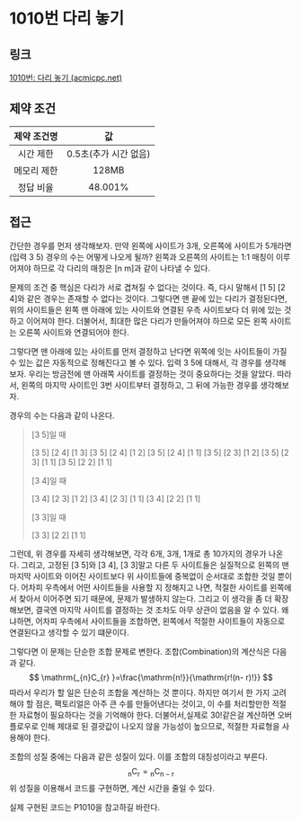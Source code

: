 # 1010번 다리 놓기

## 링크

[1010번: 다리 놓기 (acmicpc.net)](https://www.acmicpc.net/problem/1010)

## 제약 조건

| 제약 조건명 |          값           |
| :---------: | :-------------------: |
|  시간 제한  | 0.5초(추가 시간 없음) |
| 메모리 제한 |         128MB         |
|  정답 비율  |        48.001%        |

## 접근

간단한 경우를 먼저 생각해보자. 만약 왼쪽에 사이트가 3개, 오른쪽에 사이트가 5개라면 (입력 3 5) 경우의 수는 어떻게 나오게 될까? 왼쪽과 오른쪽의 사이트는 1:1 매칭이 이루어져야 하므로 각 다리의 매칭은 [n m]과 같이 나타낼 수 있다.

문제의 조건 중 핵심은 다리가 서로 겹쳐질 수 없다는 것이다. 즉, 다시 말해서 [1 5]  [2 4]와 같은 경우는 존재할 수 없다는 것이다. 그렇다면 맨 끝에 있는 다리가 결정된다면, 위의 사이트들은 왼쪽 맨 아래에 있는 사이트와 연결된 우측 사이트보다 더 위에 있는 것하고 이어져야 한다. 더불어서, 최대한 많은 다리가 만들어져야 하므로 모든 왼쪽 사이트는 오른쪽 사이트와 연결되어야 한다.

그렇다면 맨 아래에 있는 사이트를 먼저 결정하고 난다면 위쪽에 잇는 사이트들이 가질 수 있는 값은 자동적으로 정해진다고 볼 수 있다. 입력 3 5에 대해서, 각 경우를 생각해보자. 우리는 방금전에 맨 아래쪽 사이트를 결정하는 것이 중요하다는 것을 알았다. 따라서, 왼쪽의 마지막 사이트인 3번 사이트부터 결정하고, 그 뒤에 가능한 경우를 생각해보자.

경우의 수는 다음과 같이 나온다.

> [3 5]일 때
>
> [3 5] [2 4] [1 3]
> [3 5] [2 4] [1 2]
> [3 5] [2 4] [1 1]
> [3 5] [2 3] [1 2]
> [3 5] [2 3] [1 1]
> [3 5] [2 2] [1 1]
>
> [3 4]일 때
>
> [3 4] [2 3] [1 2]
> [3 4] [2 3] [1 1]
> [3 4] [2 2] [1 1]
>
> [3 3]일 때
>
> [3 3] [2 2] [1 1]

그런데, 위 경우를 자세히 생각해보면, 각각 6개, 3개, 1개로 총 10가지의 경우가 나온다. 그리고, 고정된 [3 5]와 [3 4], [3 3]말고 다른 두 사이트들은 실질적으로 왼쪽의 맨 마지막 사이트와 이어진 사이트보다 위 사이트들에 중복없이 순서대로 조합한 것일 뿐이다. 어차피 우측에서 어떤 사이트들을 사용할 지 정해지고 나면, 적절한 사이트를 왼쪽에서 찾아서 이어주면 되기 때문에, 문제가 발생하지 않는다. 그리고 이 생각을 좀 더 확장해보면, 결국엔 마지막 사이트를 결정하는 것 조차도 아무 상관이 없음을 알 수 있다. 왜냐하면, 어차피 우측에서 사이트들을 조합하면, 왼쪽에서 적절한 사이트들이 자동으로 연결된다고 생각할 수 있기 떄문이다.

그렇다면 이 문제는 단순한 조합 문제로 변한다. 조합(Combination)의 계산식은 다음과 같다.
$$
\mathrm{_{n}C_{r} }=\frac{\mathrm{n!}}{\mathrm{r!(n- r)!}}
$$
따라서 우리가 할 일은 단순히 조합을 계산하는 것 뿐이다. 하지만 여기서 한 가지 고려해야 할 점은, 팩토리얼은 아주 큰 수를 만들어낸다는 것이고, 이 수를 처리할만한 적절한 자료형이 필요하다는 것을 기억해야 한다. 더불어서,실제로 30!같은걸 계산하면 오버플로우로 인해 제대로 된 결괏값이 나오지 않을 가능성이 높으므로, 적절한 자료형을 사용해야 한다.

조합의 성질 중에는 다음과 같은 성질이 있다. 이를 조합의 대칭성이라고 부른다.
$$
\mathrm{_{n}C_{r} }=\mathrm{_{n}C_{n-r} }
$$
위 성질을 이용해서 코드를 구현하면, 계산 시간을 줄일 수 있다.

실제 구현된 코드는 P1010을 참고하길 바란다.